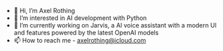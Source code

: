 - 👋 Hi, I’m Axel Rothing
- 👀 I’m interested in AI development with Python
- 🌱 I’m currently working on Jarvis, a AI voice assistant with a modern UI and features powered by the latest OpenAI models
- 📫 How to reach me - axelrothing@icloud.com

<!---
axelrothing/axelrothing is a ✨ special ✨ repository because its `README.md` (this file) appears on your GitHub profile.
You can click the Preview link to take a look at your changes.
--->
